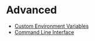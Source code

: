# Advanced

- [Custom Environment Variables](custom-environment-variables/index.md)
- [Command Line Interface](cli/index.md)
